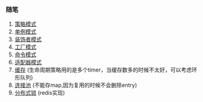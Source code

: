 ### 随笔
1. [策略模式](strategy/main.go)
1. [单例模式](singleton/main.go)
1. [装饰者模式](decorator/main.go)
1. [工厂模式](factory/main.go)
1. [命令模式](command/main.go)
1. [适配器模式](adapter/main.go)
1. [缓存](cache/main.go) (生命周期策略用的是多个timer，当缓存数多的时候不太好，可以考虑环形队列)
1. [连接池](pool/main.go) (不能存map,因为复用的时候不会删除entry)
1. [分布式锁](lock/main.go) (redis实现)